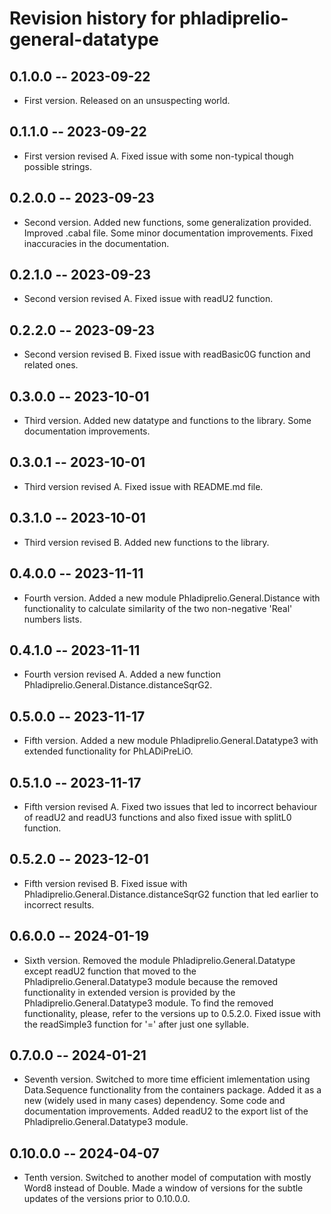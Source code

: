# Revision history for phladiprelio-general-datatype

## 0.1.0.0 -- 2023-09-22

* First version. Released on an unsuspecting world.

## 0.1.1.0 -- 2023-09-22

* First version revised A. Fixed issue with some non-typical though possible strings.

## 0.2.0.0 -- 2023-09-23

* Second version. Added new functions, some generalization provided. Improved .cabal file. 
Some minor documentation improvements. Fixed inaccuracies in the documentation.

## 0.2.1.0 -- 2023-09-23

* Second version revised A. Fixed issue with readU2 function.

## 0.2.2.0 -- 2023-09-23

* Second version revised B. Fixed issue with readBasic0G function and related ones.

## 0.3.0.0 -- 2023-10-01

* Third version. Added new datatype and functions to the library. Some documentation improvements.

## 0.3.0.1 -- 2023-10-01

* Third version revised A. Fixed issue with README.md file.

## 0.3.1.0 -- 2023-10-01

* Third version revised B. Added new functions to the library.

## 0.4.0.0 -- 2023-11-11

* Fourth version. Added a new module Phladiprelio.General.Distance with functionality to calculate
  similarity of the two non-negative 'Real' numbers lists.

## 0.4.1.0 -- 2023-11-11

* Fourth version revised A. Added a new function Phladiprelio.General.Distance.distanceSqrG2.

## 0.5.0.0 -- 2023-11-17

* Fifth version. Added a new module Phladiprelio.General.Datatype3 with extended functionality for
  PhLADiPreLiO.

 ## 0.5.1.0 -- 2023-11-17

* Fifth version revised A. Fixed two issues that led to incorrect behaviour of readU2 and readU3
  functions and also fixed issue with splitL0 function.

## 0.5.2.0 -- 2023-12-01

* Fifth version revised B. Fixed issue with Phladiprelio.General.Distance.distanceSqrG2 function
  that led earlier to incorrect results.

## 0.6.0.0 -- 2024-01-19

* Sixth version. Removed the module Phladiprelio.General.Datatype except readU2 function that moved to the Phladiprelio.General.Datatype3 module because the removed functionality in extended version is provided by the Phladiprelio.General.Datatype3 module. To find the removed functionality, please, refer to the versions up to 0.5.2.0. Fixed issue with the readSimple3 function for '=' after just one syllable. 

## 0.7.0.0 -- 2024-01-21

* Seventh version. Switched to more time efficient imlementation using Data.Sequence functionality from the containers package. Added it as a new (widely used in many cases) dependency. Some code and documentation improvements. Added readU2 to the export list of the Phladiprelio.General.Datatype3 module.

## 0.10.0.0 -- 2024-04-07

* Tenth version. Switched to another model of computation with mostly Word8 instead of Double. Made a window of versions for the subtle updates of the versions prior to 0.10.0.0.

